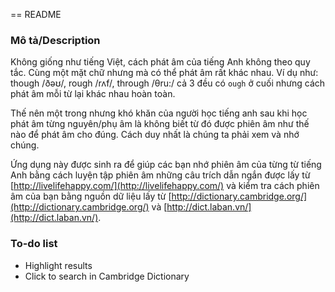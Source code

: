 == README

### Mô tả/Description

Không giống như tiếng Việt, cách phát âm của tiếng Anh không theo quy tắc. Cùng một mặt chữ nhưng mà có thể phát âm rất khác nhau. Ví dụ như: though /ðəʊ/, rough /rʌf/, through /θru:/ cả 3 đều có `ough` ở cuối nhưng cách phát âm mỗi từ lại khác nhau hoàn toàn.

Thế nên một trong nhưng khó khăn của người học tiếng anh sau khi học phát âm từng nguyên/phụ âm là không biết từ đó được phiên âm như thế nào để phát âm cho đúng. Cách duy nhất là chúng ta phải xem và nhớ chúng.

Ứng dụng này được sinh ra để giúp các bạn nhớ phiên âm của từng từ tiếng Anh bằng cách luyện tập phiên âm những câu trích dẫn ngắn được lấy từ [http://livelifehappy.com/](http://livelifehappy.com/) và kiểm tra cách phiên âm của bạn bằng nguồn dữ liệu lấy từ [http://dictionary.cambridge.org/](http://dictionary.cambridge.org/) và [http://dict.laban.vn/](http://dict.laban.vn/).

### To-do list

* Highlight results
* Click to search in Cambridge Dictionary
